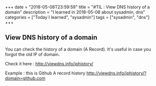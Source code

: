 +++
date = "2018-05-08T23:59:59"
title = "#TIL : View DNS history of a domain"
description = "I learned in 2018-05-08 about sysadmin, dns"
categories = ["Today I learned", "sysadmin"]
tags = ["sysadmin", "dns"]
+++



## View DNS history of a domain

You can check the history of a domain (A Record). It's useful in case you forgot the old IP of domain.

Check it here : http://viewdns.info/iphistory/

Example : this is Github A record history http://viewdns.info/iphistory/?domain=github.com
